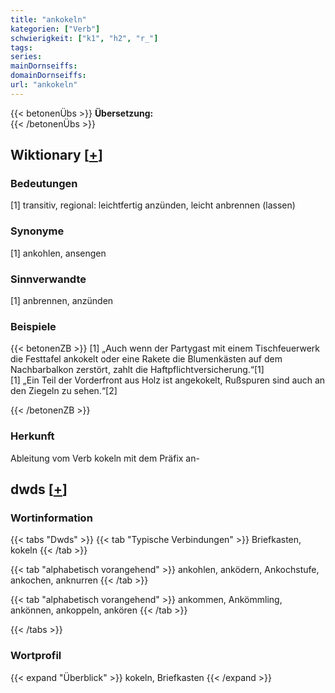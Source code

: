 ```yaml
---
title: "ankokeln"
kategorien: ["Verb"]
schwierigkeit: ["k1", "h2", "r_"]
tags:
series:
mainDornseiffs:
domainDornseiffs:
url: "ankokeln"
---
```


{{< betonenÜbs >}}
**Übersetzung:**  
{{< /betonenÜbs >}}

## Wiktionary [[+](https://de.wiktionary.org/wiki/ankokeln)]

### Bedeutungen
[1] transitiv, regional: leichtfertig anzünden, leicht anbrennen (lassen)  

### Synonyme
[1] ankohlen, ansengen  

### Sinnverwandte
[1] anbrennen, anzünden  

### Beispiele
{{< betonenZB >}}
[1] „Auch wenn der Partygast mit einem Tischfeuerwerk die Festtafel ankokelt oder eine Rakete die Blumenkästen auf dem Nachbarbalkon zerstört, zahlt die Haftpflichtversicherung.“[1]  
[1] „Ein Teil der Vorderfront aus Holz ist angekokelt, Rußspuren sind auch an den Ziegeln zu sehen.“[2]  

{{< /betonenZB >}}
### Herkunft
Ableitung vom Verb kokeln mit dem Präfix an-  



## dwds [[+](https://www.dwds.de/wb/ankokeln)]

### Wortinformation
{{< tabs "Dwds" >}}
{{< tab "Typische Verbindungen" >}}
Briefkasten, kokeln
{{< /tab >}}

{{< tab "alphabetisch vorangehend" >}}
ankohlen, anködern, Ankochstufe, ankochen, anknurren
{{< /tab >}}

{{< tab "alphabetisch vorangehend" >}}
ankommen, Ankömmling, ankönnen, ankoppeln, ankören
{{< /tab >}}

{{< /tabs >}}

### Wortprofil
{{< expand "Überblick" >}} kokeln, Briefkasten {{< /expand >}}

